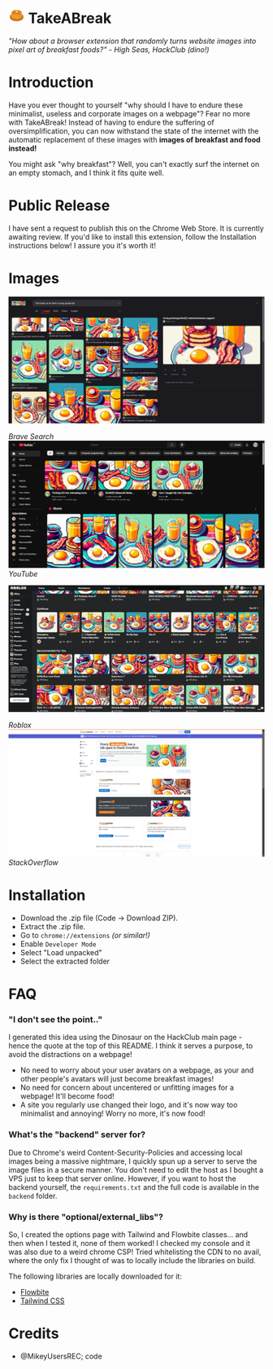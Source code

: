 # <img src="metadata/TakeABreak.png" width=32 height=32 style="display: block margin: 0 auto"> TakeABreak
*"How about a browser extension that randomly turns website images into pixel art of breakfast foods?" - High Seas, HackClub (dino!)*

# Introduction
Have you ever thought to yourself "why should I have to endure these minimalist, useless and corporate images on a webpage"? Fear no more with TakeABreak! Instead of having to endure the suffering of oversimplification, you can now withstand the state of the internet with the automatic replacement of these images with **images of breakfast and food instead!**

You might ask "why breakfast"? Well, you can't exactly surf the internet on an empty stomach, and I think it fits quite well.

# Public Release
I have sent a request to publish this on the Chrome Web Store. It is currently awaiting review. If you'd like to install this extension, follow the Installation instructions below! I assure you it's worth it!

# Images
<img src="metadata/attachments/brave.jpg">

_Brave Search_
<img src="metadata/attachments/youtube.jpg">
_YouTube_

<img src="metadata/attachments/roblox.jpg">

_Roblox_
<img src="metadata/attachments/stackoverflow.png">
_StackOverflow_

# Installation
- Download the .zip file (Code -> Download ZIP).
- Extract the .zip file.
- Go to `chrome://extensions` _(or similar!)_
- Enable `Developer Mode`
- Select "Load unpacked"
- Select the extracted folder


# FAQ
### "I don't see the point.."
I generated this idea using the Dinosaur on the HackClub main page - hence the quote at the top of this README. I think it serves a purpose, to avoid the distractions on a webpage!
- No need to worry about your user avatars on a webpage, as your and other people's avatars will just become breakfast images!
- No need for concern about uncentered or unfitting images for a webpage! It'll become food!
- A site you regularly use changed their logo, and it's now way too minimalist and annoying! Worry no more, it's now food!

### What's the "backend" server for?
Due to Chrome's weird Content-Security-Policies and accessing local images being a massive nightmare, I quickly spun up a server to serve the image files in a secure manner. You don't need to edit the host as I bought a VPS just to keep that server online. However, if you want to host the backend yourself, the `requirements.txt` and the full code is available in the `backend` folder.

### Why is there "optional/external_libs"?
So, I created the options page with Tailwind and Flowbite classes... and then when I tested it, none of them worked! I checked my console and it was also due to a weird chrome CSP! Tried whitelisting the CDN to no avail, where the only fix I thought of was to locally include the libraries on build.

The following libraries are locally downloaded for it:
- [Flowbite](https://cdn.jsdelivr.net/npm/flowbite@3.0.0/dist/flowbite.min.js)
- [Tailwind CSS](https://unpkg.com/@tailwindcss/browser@4)

# Credits
- @MikeyUsersREC; code



